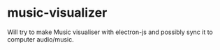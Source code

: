 # music-visualizer
Will try to make Music visualiser with electron-js and possibly sync it to computer audio/music. 

